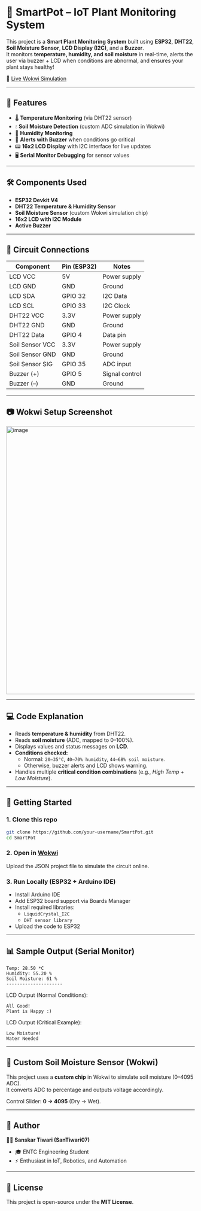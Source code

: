 # 🌱 SmartPot – IoT Plant Monitoring System  

This project is a **Smart Plant Monitoring System** built using **ESP32**, **DHT22**, **Soil Moisture Sensor**, **LCD Display (I2C)**, and a **Buzzer**.  
It monitors **temperature, humidity, and soil moisture** in real-time, alerts the user via buzzer + LCD when conditions are abnormal, and ensures your plant stays healthy!  

🔗 [Live Wokwi Simulation](https://wokwi.com/projects/439905054035220481)  

---

## 📌 Features  
- 🌡️ **Temperature Monitoring** (via DHT22 sensor)  
- 💧 **Soil Moisture Detection** (custom ADC simulation in Wokwi)  
- 💨 **Humidity Monitoring**  
- 🔔 **Alerts with Buzzer** when conditions go critical  
- 📟 **16x2 LCD Display** with I2C interface for live updates  
- 🖥️ **Serial Monitor Debugging** for sensor values  

---

## 🛠️ Components Used  
- **ESP32 Devkit V4**  
- **DHT22 Temperature & Humidity Sensor**  
- **Soil Moisture Sensor** (custom Wokwi simulation chip)  
- **16x2 LCD with I2C Module**  
- **Active Buzzer**  

---

## 🔌 Circuit Connections  

| Component | Pin (ESP32) | Notes |
|-----------|-------------|-------|
| LCD VCC   | 5V          | Power supply |
| LCD GND   | GND         | Ground |
| LCD SDA   | GPIO 32     | I2C Data |
| LCD SCL   | GPIO 33     | I2C Clock |
| DHT22 VCC | 3.3V        | Power supply |
| DHT22 GND | GND         | Ground |
| DHT22 Data| GPIO 4      | Data pin |
| Soil Sensor VCC | 3.3V | Power supply |
| Soil Sensor GND | GND | Ground |
| Soil Sensor SIG | GPIO 35 | ADC input |
| Buzzer (+) | GPIO 5 | Signal control |
| Buzzer (–) | GND | Ground |

---

## 📷 Wokwi Setup Screenshot  
<img width="634" height="717" alt="image" src="https://github.com/user-attachments/assets/2c804661-e4b6-4ef5-bf70-297aa0ff94a7" />


---

## 💻 Code Explanation  
- Reads **temperature & humidity** from DHT22.  
- Reads **soil moisture** (ADC, mapped to 0–100%).  
- Displays values and status messages on **LCD**.  
- **Conditions checked:**  
  - Normal: `20–35°C`, `40–70% humidity`, `44–68% soil moisture`.  
  - Otherwise, buzzer alerts and LCD shows warning.  
- Handles multiple **critical condition combinations** (e.g., *High Temp + Low Moisture*).  

---

## 🚀 Getting Started  

### 1. Clone this repo  
```bash
git clone https://github.com/your-username/SmartPot.git
cd SmartPot
```

### 2. Open in [Wokwi](https://wokwi.com)  
Upload the JSON project file to simulate the circuit online.  

### 3. Run Locally (ESP32 + Arduino IDE)  
- Install Arduino IDE  
- Add ESP32 board support via Boards Manager  
- Install required libraries:  
  - `LiquidCrystal_I2C`  
  - `DHT sensor library`  
- Upload the code to ESP32  

---

## 📊 Sample Output (Serial Monitor)  
```
Temp: 28.50 *C
Humidity: 55.20 %
Soil Moisture: 61 %
---------------------
```

LCD Output (Normal Conditions):  
```
All Good!
Plant is Happy :)
```

LCD Output (Critical Example):  
```
Low Moisture!
Water Needed
```

---

## 📝 Custom Soil Moisture Sensor (Wokwi)  
This project uses a **custom chip** in Wokwi to simulate soil moisture (0–4095 ADC).  
It converts ADC to percentage and outputs voltage accordingly.  

Control Slider: **0 → 4095** (Dry → Wet).  

---

## 📌 Author  
👨‍💻 **Sanskar Tiwari (SanTiwari07)**  
- 🎓 ENTC Engineering Student  
- ⚡ Enthusiast in IoT, Robotics, and Automation  

---

## 📜 License  
This project is open-source under the **MIT License**.  
